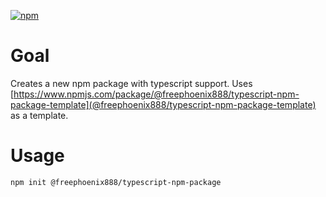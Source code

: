 [![npm](https://img.shields.io/npm/v/@freephoenix888/create-typescript-npm-package.svg)](https://www.npmjs.com/package/@freephoenix888/create-typescript-npm-package)

# Goal
Creates a new npm package with typescript support. Uses [https://www.npmjs.com/package/@freephoenix888/typescript-npm-package-template](@freephoenix888/typescript-npm-package-template) as a template.

# Usage
```bash
npm init @freephoenix888/typescript-npm-package
```